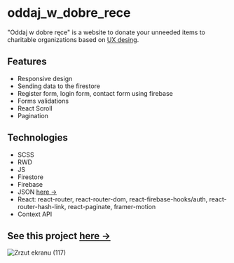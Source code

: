 # oddaj_w_dobre_rece

"Oddaj w dobre ręce" is a website to donate your unneeded items to charitable organizations based on <a href="https://xd.adobe.com/spec/f11fc670-7af2-4502-4013-c1f66f8d3332-872e/grid/"> UX desing<a>.

## Features
* Responsive design
* Sending data to the firestore
* Register form, login form, contact form using firebase
* Forms validations 
* React Scroll 
* Pagination 
  
## Technologies  
* SCSS 
* RWD 
* JS 
* Firestore
* Firebase 
* JSON <a href = "https://my-json-server.typicode.com/Krzysztofe/oddaj_api/db">here -></a>
* React: react-router, react-router-dom, react-firebase-hooks/auth, react-router-hash-link, react-paginate, framer-motion
* Context API

## See this project <a href="https://krzysztofe.github.io/oddam_w_dobre_rece/">here -></a>

![Zrzut ekranu (117)](https://user-images.githubusercontent.com/96065197/194778288-8a5c7078-513f-4611-8ddb-9180b94bb027.png)


